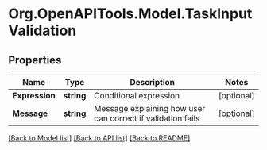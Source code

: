 # Org.OpenAPITools.Model.TaskInputValidation

## Properties

Name | Type | Description | Notes
------------ | ------------- | ------------- | -------------
**Expression** | **string** | Conditional expression | [optional] 
**Message** | **string** | Message explaining how user can correct if validation fails | [optional] 

[[Back to Model list]](../README.md#documentation-for-models) [[Back to API list]](../README.md#documentation-for-api-endpoints) [[Back to README]](../README.md)

